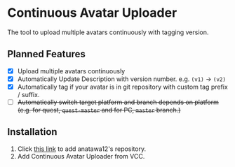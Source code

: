 # Continuous Avatar Uploader

The tool to upload multiple avatars continuously with tagging version.

## Planned Features

- [x] Upload multiple avatars continuously
- [x] Automatically Update Description with version number. e.g. `(v1)` -> `(v2)`
- [x] Automatically tag if your avatar is in git repository with custom tag prefix / suffix.
- [ ] ~~Automatically switch target platform and branch depends on platform (e.g. for quest, `quest-master` and for PC, `master` branch.)~~

## Installation

1. Click [this link][VCC-add-repo-link] to add anatawa12's repository.
2. Add Continuous Avatar Uploader from VCC.

[VCC-add-repo-link]: https://vpm.anatawa12.com/add-repo
